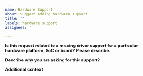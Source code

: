 ```yaml
---
name: Hardware Support
about: Suggest adding hardware support
title: ''
labels: hardware support
assignees: ''

---
```


**Is this request related to a missing driver support for a particular hardware platform, SoC or board? Please describe.**
<!-- Describe in details the hardware support being requested and why this support benefits Zephyr. -->

**Describe why you are asking for this support?**
<!-- Describe why you are asking for this support. -->

**Additional context**
<!-- Add any other context or graphics (drag-and-drop an image) about the hardware here. -->
